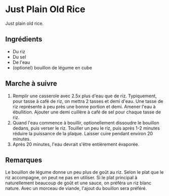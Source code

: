 Just Plain Old Rice
===================

Just plain old rice.

Ingrédients
-----------

* Du riz
* Du sel
* De l'eau
* (optionel) bouillon de légume en cube

Marche à suivre
---------------

1. Remplir une casserole avec 2.5x plus d'eau que de riz. Typiquement,
   pour tasse à café de riz, on mettra 2 tasses et demi d'eau. Une tasse
   de riz représente à peu près une bonne portion et demi. Amener l'eau
   à ébullition. Ajouter une demi cuillère à café de sel pour chaque tasse
   de riz.
2. Quand l'eau commence à bouillir, optionellement dissoudre le bouillon
   dedans, puis verser le riz. Touiller un peu le riz, puis après 1-2 minutes
   réduire la puissance de la plaque. Laisser cuire pendant environ 20 minutes.
3. Après 20 minutes, l'eau devrait s'être entièrement évaporée.

Remarques
---------

Le bouillon de légume donne un peu plus de goût au riz. Selon le plat
que le riz accompagne, on peut ne pas en utiliser. Si le plat principal
à naturellement beaucoup de goût et une sauce, on préféra un riz blanc
nature. Avec un morceau de viande, l'ajout du bouillon sera préféré.
